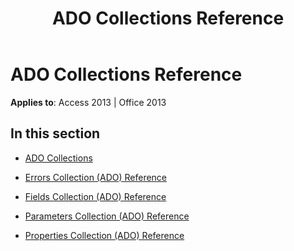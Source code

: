 ﻿---
title: ADO Collections Reference
TOCTitle: ADO Collections
ms:assetid: 40ff4d30-85de-4cc6-a3d0-e24a3c5c2c0d
ms:mtpsurl: https://msdn.microsoft.com/en-us/library/JJ249185(v=office.15)
ms:contentKeyID: 48544441
ms.date: 09/18/2015
mtps_version: v=office.15
---

# ADO Collections Reference


**Applies to**: Access 2013 | Office 2013

## In this section

  - [ADO Collections](ado-collections.md)

  - [Errors Collection (ADO) Reference](errors-collection-ado-reference.md)

  - [Fields Collection (ADO) Reference](fields-collection-ado-reference.md)

  - [Parameters Collection (ADO) Reference](parameters-collection-ado-reference.md)

  - [Properties Collection (ADO) Reference](properties-collection-ado-reference.md)

